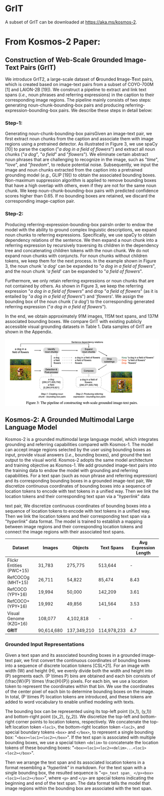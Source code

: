 # GrIT
A subset of GrIT can be downloaded at https://aka.ms/kosmos-2.

# From Kosmos-2 Paper:
## Construction of Web-Scale Grounded Image-Text Pairs (GrIT)

We introduce GrIT2, a large-scale dataset of **G**rounded **I**mage-**T**ext pairs, which is created based on image-text pairs from a subset of COYO-700M [1] and LAION-2B [19]). We construct a pipeline to extract and link text spans (_i.e._, noun phrases and referring expressions) in the caption to their corresponding image regions. The pipeline mainly consists of two steps: generating noun-chunk-bounding-box pairs and producing referring-expression-bounding-box pairs. We describe these steps in detail below:

### Step-1: 
Generating noun-chunk-bounding-box pairsGiven an image-text pair, we first extract noun chunks from the caption and associate them with image regions using a pretrained detector. As illustrated in Figure 3, we use spaCy [10] to parse the caption ("_a dog in a field of flowers_") and extract all noun chunks ("_a dog_", "_a field_" and "_flowers_"). We eliminate certain abstract noun phrases that are challenging to recognize in the image, such as "_time_", "_love_", and "_freedom_", to reduce potential noise. Subsequently, we input the image and noun chunks extracted from the caption into a pretrained grounding model (_e.g._, GLIP [19]) to obtain the associated bounding boxes. Non-maximum suppression algorithm is applied to remove bounding boxes that have a high overlap with others, even if they are not for the same noun chunk. We keep noun-chunk-bounding-box pairs with predicted confidence scores higher than 0.65. If no bounding boxes are retained, we discard the corresponding image-caption pair.

 ### Step-2: 
Producing referring-expression-bounding-box pairsIn order to endow the model with the ability to ground complex linguistic descriptions, we expand noun chunks to referring expressions. Specifically, we use spaCy to obtain dependency relations of the sentence. We then expand a noun chunk into a referring expression by recursively traversing its children in the dependency tree and concatenating children tokens with the noun chunk. We do not expand noun chunks with conjuncts. For noun chunks without children tokens, we keep them for the next process. In the example shown in Figure 3, the noun chunk '_a dog_' can be expanded to "_a dog in a field of flowers_", and the noun chunk '_a field_' can be expanded to "_a field of flowers_".

Furthermore, we only retain referring expressions or noun chunks that are not contained by others. As shown in Figure 3, we keep the referring expression "_a dog in a field of flowers_" and drop "_a field of flowers_" (as it is entailed by "_a dog in a field of flowers_") and '_flowers_'. We assign the bounding box of the noun chunk ('_a dog_') to the corresponding generated referring expression ("_a dog in a field of flowers_").

In the end, we obtain approximately 91M images, 115M text spans, and 137M associated bounding boxes. We compare GrIT with existing publicly accessible visual grounding datasets in Table 1. Data samples of GrIT are shown in the Appendix.

![data_generation_pipeline.png](images%2Fdata_generation_pipeline.png)

## Kosmos-2: A Grounded Multimodal Large Language Model

Kosmos-2 is a grounded multimodal large language model, which integrates grounding and referring capabilities compared with Kosmos-1. The model can accept image regions selected by the user using bounding boxes as input, provide visual answers (_i.e._, bounding boxes), and ground the text output to the visual world. Kosmos-2 adopts the same model architecture and training objective as Kosmos-1. We add grounded image-text pairs into the training data to endow the model with grounding and referring capabilities. For a text span (such as noun phrase and referring expression) and its corresponding bounding boxes in a grounded image-text pair, We discretize continuous coordinates of bounding boxes into a sequence of location tokens to encode with text tokens in a unified way. Then we link the location tokens and their corresponding text span via a "_hyperlink_" data

text pair, We discretize continuous coordinates of bounding boxes into a sequence of location tokens to encode with text tokens in a unified way. Then we link the location tokens and their corresponding text span via a "_hyperlink_" data format. The model is trained to establish a mapping between image regions and their corresponding location tokens and connect the image regions with their associated text spans.

| **Dataset**         | **Images**   | **Objects**  | **Text Spans** | **Avg Expression Length** |
|---------------------|--------------|--------------|----------------|---------------------------|
| Flickr Entities (PWC+15) | 31,783      | 275,775      | 513,644        | -                         |
| RefCOCOg (MHT+15)   | 26,711      | 54,822      | 85,474         | 8.43                      |
| RefCOCO (YPY+16)    | 19,994      | 50,000      | 142,209        | 3.61                      |
| RefCOCO+ (YPY+16)   | 19,992      | 49,856      | 141,564        | 3.53                      |
| Visual Genome (KZG+16)| 108,077     | 4,102,818   | -              | -                         |
| **GRIT**      | 90,614,680  | 137,349,210 | 114,978,233    | 4.7                       |


### Grounded Input Representations

Given a text span and its associated bounding boxes in a grounded image-text pair, we first convert the continuous coordinates of bounding boxes into a sequence of discrete location tokens [CSL+21]. For an image with width \(W\) and height \(H\), we evenly divide both the width and height into \(P\) segments each. \(P \times P\) bins are obtained and each bin consists of \(\frac{W}{P} \times \frac{H}{P}\) pixels. For each bin, we use a location token to represent the coordinates within that bin. We use the coordinates of the center pixel of each bin to determine bounding boxes on the image. In total, \(P \times P\) location tokens are introduced, and these tokens are added to word vocabulary to enable unified modeling with texts.

The bounding box can be represented using its top-left point (\(x_1\), \(y_1\)) and bottom-right point (\(x_2\), \(y_2\)). We discretize the top-left and bottom-right corner points to location tokens, respectively. We concatenate the top-left location token `<loc1>`, the bottom-right location token `<loc2>`, and special boundary tokens `<box>` and `</box>`, to represent a single bounding box: "`<box><loc1><loc2></box>`". If the text span is associated with multiple bounding boxes, we use a special token `<delim>` to concatenate the location tokens of these bounding boxes: "`<box><loc1><loc2><delim>...<loc1><loc2></box>`".

Then we arrange the text span and its associated location tokens in a format resembling a _"hyperlink"_ in markdown. For the text span with a single bounding box, the resulted sequence is "`<p>_text span_ </p><box><loc1><loc2></box>`", where `<p>` and `</p>` are special tokens indicating the beginning and end of the text span. The data format tells the model that image regions within the bounding box are associated with the text span.

